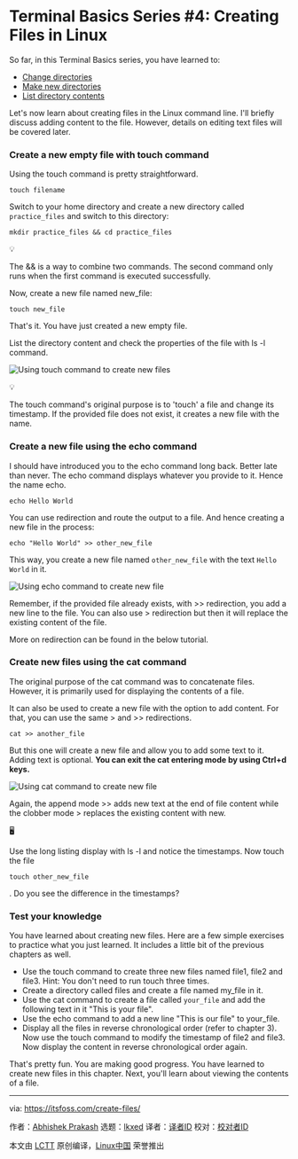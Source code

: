 [#]: subject: "Terminal Basics Series #4: Creating Files in Linux"
[#]: via: "https://itsfoss.com/create-files/"
[#]: author: "Abhishek Prakash https://itsfoss.com/author/abhishek/"
[#]: collector: "lkxed"
[#]: translator: " "
[#]: reviewer: " "
[#]: publisher: " "
[#]: url: " "

Terminal Basics Series #4: Creating Files in Linux
======

So far, in this Terminal Basics series, you have learned to:

- [Change directories][1]
- [Make new directories][2]
- [List directory contents][3]

Let's now learn about creating files in the Linux command line. I'll briefly discuss adding content to the file. However, details on editing text files will be covered later.

### Create a new empty file with touch command

Using the touch command is pretty straightforward.

```
touch filename
```

Switch to your home directory and create a new directory called `practice_files` and switch to this directory:

```
mkdir practice_files && cd practice_files
```

💡

The && is a way to combine two commands. The second command only runs when the first command is executed successfully.

Now, create a new file named new_file:

```
touch new_file
```

That's it. You have just created a new empty file.

List the directory content and check the properties of the file with ls -l command.

![Using touch command to create new files][4]

💡

The touch command's original purpose is to 'touch' a file and change its timestamp. If the provided file does not exist, it creates a new file with the name.

### Create a new file using the echo command

I should have introduced you to the echo command long back. Better late than never. The echo command displays whatever you provide to it. Hence the name echo.

```
echo Hello World
```

You can use redirection and route the output to a file. And hence creating a new file in the process:

```
echo "Hello World" >> other_new_file
```

This way, you create a new file named `other_new_file` with the text `Hello World` in it.

![Using echo command to create new file][5]

Remember, if the provided file already exists, with >> redirection, you add a new line to the file. You can also use > redirection but then it will replace the existing content of the file.

More on redirection can be found in the below tutorial.

### Create new files using the cat command

The original purpose of the cat command was to concatenate files. However, it is primarily used for displaying the contents of a file.

It can also be used to create a new file with the option to add content. For that, you can use the same > and >> redirections.

```
cat >> another_file
```

But this one will create a new file and allow you to add some text to it. Adding text is optional. **You can exit the cat entering mode by using Ctrl+d keys.**

![Using cat command to create new file][6]

Again, the append mode >> adds new text at the end of file content while the clobber mode > replaces the existing content with new.

🖥️

Use the long listing display with ls -l and notice the timestamps. Now touch the file 

```
touch other_new_file
```

. Do you see the difference in the timestamps?

### Test your knowledge

You have learned about creating new files. Here are a few simple exercises to practice what you just learned. It includes a little bit of the previous chapters as well.

- Use the touch command to create three new files named file1, file2 and file3. Hint: You don't need to run touch three times.
- Create a directory called files and create a file named my_file in it.
- Use the cat command to create a file called `your_file` and add the following text in it "This is your file".
- Use the echo command to add a new line "This is our file" to your_file.
- Display all the files in reverse chronological order (refer to chapter 3). Now use the touch command to modify the timestamp of file2 and file3. Now display the content in reverse chronological order again.

That's pretty fun. You are making good progress. You have learned to create new files in this chapter. Next, you'll learn about viewing the contents of a file.

--------------------------------------------------------------------------------

via: https://itsfoss.com/create-files/

作者：[Abhishek Prakash][a]
选题：[lkxed][b]
译者：[译者ID](https://github.com/译者ID)
校对：[校对者ID](https://github.com/校对者ID)

本文由 [LCTT](https://github.com/LCTT/TranslateProject) 原创编译，[Linux中国](https://linux.cn/) 荣誉推出

[a]: https://itsfoss.com/author/abhishek/
[b]: https://github.com/lkxed/
[1]: https://itsfoss.com/change-directories/
[2]: https://itsfoss.com/make-directories/
[3]: https://itsfoss.com/list-directory-content/
[4]: https://itsfoss.com/content/images/2023/03/touch-example.svg
[5]: https://itsfoss.com/content/images/2023/03/echo-example.svg
[6]: https://itsfoss.com/content/images/2023/03/cat-example.svg